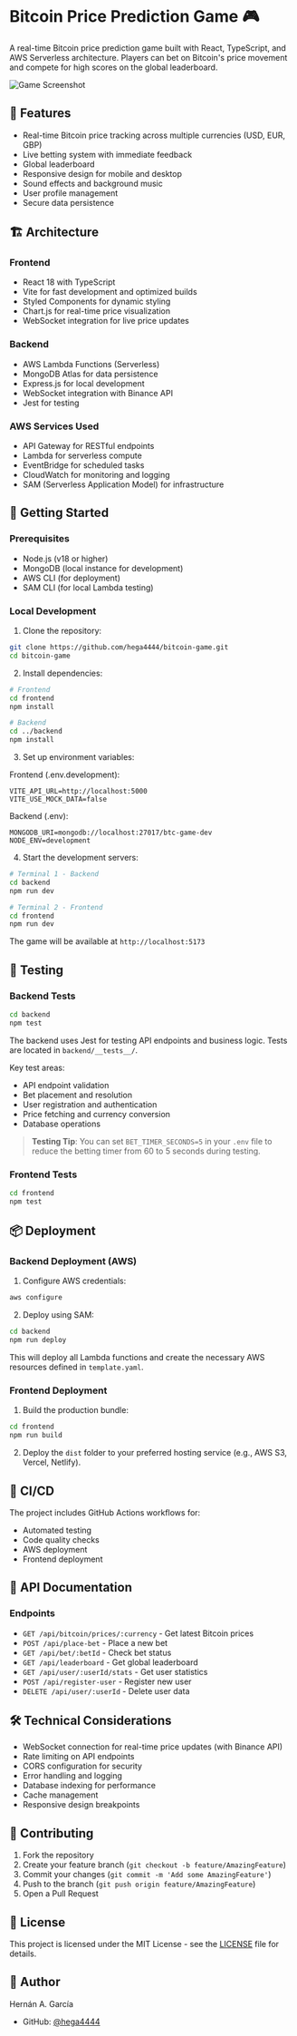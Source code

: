 # Bitcoin Price Prediction Game 🎮

A real-time Bitcoin price prediction game built with React, TypeScript, and AWS Serverless architecture. Players can bet on Bitcoin's price movement and compete for high scores on the global leaderboard.

![Game Screenshot](./cover.png)

## 🎯 Features

- Real-time Bitcoin price tracking across multiple currencies (USD, EUR, GBP)
- Live betting system with immediate feedback
- Global leaderboard
- Responsive design for mobile and desktop
- Sound effects and background music
- User profile management
- Secure data persistence

## 🏗️ Architecture

### Frontend
- React 18 with TypeScript
- Vite for fast development and optimized builds
- Styled Components for dynamic styling
- Chart.js for real-time price visualization
- WebSocket integration for live price updates

### Backend
- AWS Lambda Functions (Serverless)
- MongoDB Atlas for data persistence
- Express.js for local development
- WebSocket integration with Binance API
- Jest for testing

### AWS Services Used
- API Gateway for RESTful endpoints
- Lambda for serverless compute
- EventBridge for scheduled tasks
- CloudWatch for monitoring and logging
- SAM (Serverless Application Model) for infrastructure

## 🚀 Getting Started

### Prerequisites
- Node.js (v18 or higher)
- MongoDB (local instance for development)
- AWS CLI (for deployment)
- SAM CLI (for local Lambda testing)

### Local Development

1. Clone the repository:
~~~bash
git clone https://github.com/hega4444/bitcoin-game.git
cd bitcoin-game
~~~

2. Install dependencies:
~~~bash
# Frontend
cd frontend
npm install

# Backend
cd ../backend
npm install
~~~

3. Set up environment variables:

Frontend (.env.development):
~~~
VITE_API_URL=http://localhost:5000
VITE_USE_MOCK_DATA=false
~~~

Backend (.env):
~~~
MONGODB_URI=mongodb://localhost:27017/btc-game-dev
NODE_ENV=development
~~~

4. Start the development servers:
~~~bash
# Terminal 1 - Backend
cd backend
npm run dev

# Terminal 2 - Frontend
cd frontend
npm run dev
~~~

The game will be available at `http://localhost:5173`

## 🧪 Testing

### Backend Tests
~~~bash
cd backend
npm test
~~~

The backend uses Jest for testing API endpoints and business logic. Tests are located in `backend/__tests__/`.

Key test areas:
- API endpoint validation
- Bet placement and resolution
- User registration and authentication
- Price fetching and currency conversion
- Database operations

> **Testing Tip**: You can set `BET_TIMER_SECONDS=5` in your `.env` file to reduce the betting timer from 60 to 5 seconds during testing.

### Frontend Tests
~~~bash
cd frontend
npm test
~~~

## 📦 Deployment

### Backend Deployment (AWS)

1. Configure AWS credentials:
~~~bash
aws configure
~~~

2. Deploy using SAM:
~~~bash
cd backend
npm run deploy
~~~

This will deploy all Lambda functions and create the necessary AWS resources defined in `template.yaml`.

### Frontend Deployment

1. Build the production bundle:
~~~bash
cd frontend
npm run build
~~~

2. Deploy the `dist` folder to your preferred hosting service (e.g., AWS S3, Vercel, Netlify).

## 🔄 CI/CD

The project includes GitHub Actions workflows for:
- Automated testing
- Code quality checks
- AWS deployment
- Frontend deployment

## 📝 API Documentation

### Endpoints

- `GET /api/bitcoin/prices/:currency` - Get latest Bitcoin prices
- `POST /api/place-bet` - Place a new bet
- `GET /api/bet/:betId` - Check bet status
- `GET /api/leaderboard` - Get global leaderboard
- `GET /api/user/:userId/stats` - Get user statistics
- `POST /api/register-user` - Register new user
- `DELETE /api/user/:userId` - Delete user data

## 🛠️ Technical Considerations

- WebSocket connection for real-time price updates (with Binance API)
- Rate limiting on API endpoints
- CORS configuration for security
- Error handling and logging
- Database indexing for performance
- Cache management
- Responsive design breakpoints

## 🤝 Contributing

1. Fork the repository
2. Create your feature branch (`git checkout -b feature/AmazingFeature`)
3. Commit your changes (`git commit -m 'Add some AmazingFeature'`)
4. Push to the branch (`git push origin feature/AmazingFeature`)
5. Open a Pull Request

## 📄 License

This project is licensed under the MIT License - see the [LICENSE](LICENSE) file for details.

## 👤 Author

Hernán A. García
- GitHub: [@hega4444](https://github.com/yourusername)
